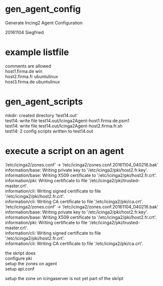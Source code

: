 # gen_agent_config
Generate Incing2 Agent Configuration

20161104 Siegfried

# example listfile
comments are allowed  
host1.firma.de win  
host2.firma.fr ubuntulinux  
host3.firma.de ubuntulinux


# gen_agent_scripts
mkdir: created directory ‘test14.out’  
test14: write file test14.out/Icinga2Agent-host1.firma.de.psm1  
test14: write file test14.out/Icinga2Agent-host2.firma.fr.sh  
test14: 2 config scripts written to test14.out  


# execute a script on an agent
‘/etc/icinga2/zones.conf’ -> ‘/etc/icinga2/zones.conf.20161104_040216.bak’  
information/base: Writing private key to '/etc/icinga2/pki/host2.fr.key'.  
information/base: Writing X509 certificate to '/etc/icinga2/pki/host2.fr.crt'.  
information/pki: Writing certificate to file '/etc/icinga2/pki/trusted-master.crt'.  
information/cli: Writing signed certificate to file '/etc/icinga2/pki/host2.fr.crt'.  
information/cli: Writing CA certificate to file '/etc/icinga2/pki/ca.crt'.  
‘/etc/icinga2/zones.conf’ -> ‘/etc/icinga2/zones.conf.20161104_040216.bak’  
information/base: Writing private key to '/etc/icinga2/pki/host2.fr.key'.  
information/base: Writing X509 certificate to '/etc/icinga2/pki/host2.fr.crt'.  
information/pki: Writing certificate to file '/etc/icinga2/pki/trusted-master.crt'.  
information/cli: Writing signed certificate to file '/etc/icinga2/pki/host2.fr.crt'.  
information/cli: Writing CA certificate to file '/etc/icinga2/pki/ca.crt'.  

the skript does  
configure pki  
setup the zones on agent  
setup api.conf  

setup the zone on  icingaserver is not yet part of the skript  
